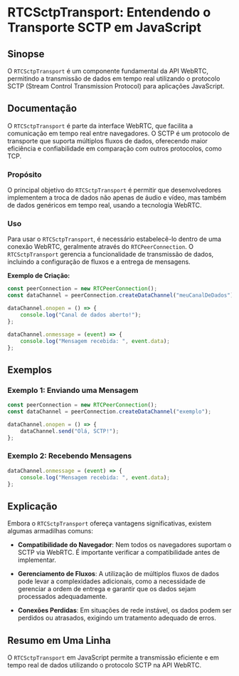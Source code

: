 <!--
Meta Description: # RTCSctpTransport: Entendendo o Transporte SCTP em JavaScript ## Sinopse O `RTCSctpTransport` é um componente fundamental da API WebRTC, permitindo a...
Meta Keywords: dados, rtcsctptransport, datachannel, sctp, javascript
-->

# RTCSctpTransport: Entendendo o Transporte SCTP em JavaScript

## Sinopse
O `RTCSctpTransport` é um componente fundamental da API WebRTC, permitindo a transmissão de dados em tempo real utilizando o protocolo SCTP (Stream Control Transmission Protocol) para aplicações JavaScript.

## Documentação
O `RTCSctpTransport` é parte da interface WebRTC, que facilita a comunicação em tempo real entre navegadores. O SCTP é um protocolo de transporte que suporta múltiplos fluxos de dados, oferecendo maior eficiência e confiabilidade em comparação com outros protocolos, como TCP. 

### Propósito
O principal objetivo do `RTCSctpTransport` é permitir que desenvolvedores implementem a troca de dados não apenas de áudio e vídeo, mas também de dados genéricos em tempo real, usando a tecnologia WebRTC.

### Uso
Para usar o `RTCSctpTransport`, é necessário estabelecê-lo dentro de uma conexão WebRTC, geralmente através do `RTCPeerConnection`. O `RTCSctpTransport` gerencia a funcionalidade de transmissão de dados, incluindo a configuração de fluxos e a entrega de mensagens.

**Exemplo de Criação:**
```javascript
const peerConnection = new RTCPeerConnection();
const dataChannel = peerConnection.createDataChannel("meuCanalDeDados");

dataChannel.onopen = () => {
    console.log("Canal de dados aberto!");
};

dataChannel.onmessage = (event) => {
    console.log("Mensagem recebida: ", event.data);
};
```

## Exemplos
### Exemplo 1: Enviando uma Mensagem
```javascript
const peerConnection = new RTCPeerConnection();
const dataChannel = peerConnection.createDataChannel("exemplo");

dataChannel.onopen = () => {
    dataChannel.send("Olá, SCTP!");
};
```

### Exemplo 2: Recebendo Mensagens
```javascript
dataChannel.onmessage = (event) => {
    console.log("Mensagem recebida: ", event.data);
};
```

## Explicação
Embora o `RTCSctpTransport` ofereça vantagens significativas, existem algumas armadilhas comuns:

- **Compatibilidade do Navegador**: Nem todos os navegadores suportam o SCTP via WebRTC. É importante verificar a compatibilidade antes de implementar.
  
- **Gerenciamento de Fluxos**: A utilização de múltiplos fluxos de dados pode levar a complexidades adicionais, como a necessidade de gerenciar a ordem de entrega e garantir que os dados sejam processados adequadamente.

- **Conexões Perdidas**: Em situações de rede instável, os dados podem ser perdidos ou atrasados, exigindo um tratamento adequado de erros.

## Resumo em Uma Linha
O `RTCSctpTransport` em JavaScript permite a transmissão eficiente e em tempo real de dados utilizando o protocolo SCTP na API WebRTC.
